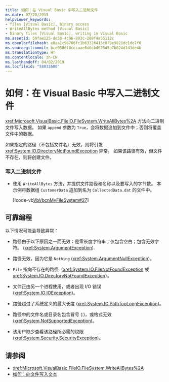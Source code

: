 ```yaml
---
title: 如何：在 Visual Basic 中写入二进制文件
ms.date: 07/20/2015
helpviewer_keywords:
- files [Visual Basic], binary access
- WriteAllBytes method [Visual Basic]
- binary files [Visual Basic], writing in Visual Basic
ms.assetid: 59fae125-de5b-4c96-883c-209f4a55112c
ms.openlocfilehash: e8aa1c96766fc1b63326415c879e9821dc1de7f6
ms.sourcegitcommit: bce0586f0cccaae6d6cbd625d5a7b824d1d3de4b
ms.translationtype: HT
ms.contentlocale: zh-CN
ms.lasthandoff: 04/02/2019
ms.locfileid: "58833680"
---
```

# <a name="how-to-write-to-binary-files-in-visual-basic"></a>如何：在 Visual Basic 中写入二进制文件
<xref:Microsoft.VisualBasic.FileIO.FileSystem.WriteAllBytes%2A> 方法向二进制文件写入数据。 如果 `append` 参数为 `True`，会将数据追加到文件中；否则将覆盖文件中的数据。  
  
 如果指定的路径（不包括文件名）无效，则将引发 <xref:System.IO.DirectoryNotFoundException> 异常。 如果该路径有效，但文件不存在，则将创建文件。  
  
### <a name="to-write-to-a-binary-file"></a>写入二进制文件  
  
-   使用 `WriteAllBytes` 方法，并提供文件路径和名称以及要写入的字节数。 本示例将数据组 `CustomerData` 追加到名为 `CollectedData.dat` 的文件中。  
  
     [!code-vb[VbVbcnMyFileSystem#27](~/samples/snippets/visualbasic/VS_Snippets_VBCSharp/VbVbcnMyFileSystem/VB/Class1.vb#27)]  
  
## <a name="robust-programming"></a>可靠编程  
 以下情况可能会导致异常：  
  
-   路径由于以下原因之一而无效：是零长度字符串；仅包含空白；包含无效字符。 (<xref:System.ArgumentException>).  
  
-   路径无效，因为它是 `Nothing` (<xref:System.ArgumentNullException>)。  
  
-   `File` 指向不存在的路径（<xref:System.IO.FileNotFoundException> 或 <xref:System.IO.DirectoryNotFoundException>）。  
  
-   文件正由另一个进程使用，或者出现 I/O 错误 (<xref:System.IO.IOException>)。  
  
-   路径超过了系统定义的最大长度 (<xref:System.IO.PathTooLongException>)。  
  
-   路径中的文件名或目录名包含冒号 (:)，或格式无效 (<xref:System.NotSupportedException>)。  
  
-   该用户缺少查看该路径所必需的权限 (<xref:System.Security.SecurityException>)。  
  
## <a name="see-also"></a>请参阅

- <xref:Microsoft.VisualBasic.FileIO.FileSystem.WriteAllBytes%2A>
- [如何：向文件写入文本](../../../../visual-basic/developing-apps/programming/drives-directories-files/how-to-write-text-to-files.md)
